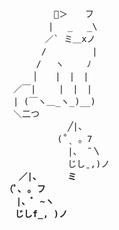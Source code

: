 <pre>
　　      🌸＞　　フ
　　　　　| 　_　 _\   
　 　　　／` ミ＿xノ 
　　 　 /　　　 　 |
　　　 /　 ヽ　　 ﾉ
　 　 │　　|　|　|
　／￣|　　 |　|　|
　| (￣ヽ＿_ヽ_)__) 
　＼二つ
            ╱|、
          (˚ˎ 。7  
            |、 ˜〵          
            じしˍ,)ノ  
　<b> ／|、     ミ
（ﾟ､ ｡ フ
⠀ |、ﾞ ~ヽ
  じしf_, )ノ</b>
</pre>
